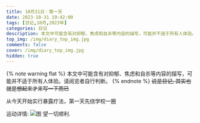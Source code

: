 ```yaml
---
title: 10月31日：第一天
date: 2023-10-31 19:42:00
tags: [日记,10月,2023年]
categories: 日记
description: 本文中可能含有对抑郁、焦虑和自杀等内容的描写，可能并不适于所有人体验。请阅览者自行判断。
top_img: /img/diary_top_img.jpg
comments: false
cover: /img/diary_top_img.jpg
hidden: true
---
```

{% note warning flat %}
本文中可能含有对抑郁、焦虑和自杀等内容的描写，可能并不适于所有人体验。请阅览者自行判断。
{% endnote %}
~~说是日记, 其实也就是想起来才来写一下而已~~

从今天开始实行暴露疗法，第一天先绕学校一圈

运动详情:
![图](/img/20231031_001.jpg)
望一切顺利.